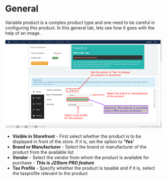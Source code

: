 # General

Variable product is a complex product type and one need to be careful in configuring this product. In this general tab, lets see how it goes with the help of an image.

![Variable General](product_variable_general.png)

* **Visible in Storefront** - First select whether the product is to be displayed in front of the store. If it is, set the option to **'Yes'**
* **Brand or Manufacturer** - Select the brand or manufacturer of the product from the available list
* **Vendor** - Select the vendor from whom the product is available for purchase - ***This is J2Store PRO feature***
* **Tax Profile** - Specify whether the product is taxable and if it is, select the taxprofile relevant to the product
